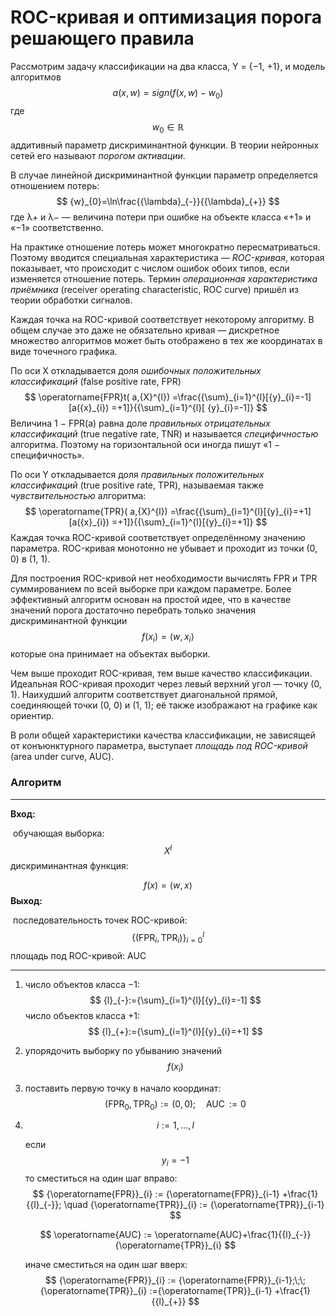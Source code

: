 # ROC-кривая и оптимизация порога решающего правила

Рассмотрим задачу классификации на два класса, Y = {−1, +1}, и модель алгоритмов
$$
a(x, w) = sign(f(x, w) − w_0)
$$
где 
$$
w_0\in\mathbb{R}
$$
аддитивный параметр дискриминантной функции. В теории нейронных сетей его называют *порогом активации*.

В случае линейной дискриминантной функции параметр определяется отношением потерь:
$$
{w}_{0}=\ln\frac{{\lambda}_{-}}{{\lambda}_{+}}
$$
где λ+ и λ− — величина потери при ошибке на объекте класса «+1» и «−1» соответственно.

На практике отношение потерь может многократно пересматриваться. Поэтому вводится специальная характеристика — *ROC-кривая*, которая показывает, что происходит с числом ошибок обоих типов, если изменяется отношение потерь. Термин *операционная характеристика приёмника* (receiver operating characteristic, ROC curve) пришёл из теории обработки сигналов.

Каждая точка на ROC-кривой соответствует некоторому алгоритму. В общем случае это даже не обязательно кривая — дискретное множество алгоритмов может быть отображено в тех же координатах в виде точечного графика.

По оси X откладывается доля *ошибочных положительных классификаций* (false positive rate, FPR)
$$
\operatorname{FPR}t( a,{X}^{l}) =\frac{{\sum}_{i=1}^{l}[{y}_{i}=-1][a({x}_{i}) =+1]}{{\sum}_{i=1}^{l}[ {y}_{i}=-1]}
$$
Величина 1 − FPR(a) равна доле *правильных отрицательных классификаций* (true negative rate, TNR) и называется *специфичностью* алгоритма. Поэтому на горизонтальной оси иногда пишут «1 − специфичность».

По оси Y откладывается доля *правильных положительных классификаций* (true positive rate, TPR), называемая также *чувствительностью* алгоритма:
$$
\operatorname{TPR}( a,{X}^{l}) =\frac{{\sum}_{i=1}^{l}[{y}_{i}=+1][a({x}_{i}) =+1]}{{\sum}_{i=1}^{l}[{y}_{i}=+1]}
$$
Каждая точка ROC-кривой соответствует определённому значению параметра. ROC-кривая монотонно не убывает и проходит из точки (0, 0) в (1, 1).

Для построения ROC-кривой нет необходимости вычислять FPR и TPR суммированием по всей выборке при каждом параметре. Более эффективный алгоритм основан на простой идее, что в качестве значений порога достаточно перебрать только значения дискриминантной функции
$$
f({x}_{i})=\langle w, {x}_{i} \rangle
$$
которые она принимает на объектах выборки.

Чем выше проходит ROC-кривая, тем выше качество классификации. Идеальная ROC-кривая проходит через левый верхний угол — точку (0, 1). Наихудший алгоритм соответствует диагональной прямой, соединяющей точки (0, 0) и (1, 1); её также изображают на графике как ориентир.

В роли общей характеристики качества классификации, не зависящей от конъюнктурного параметра, выступает *площадь под ROC-кривой* (area under curve, AUC). 

### Алгоритм

------

**Вход:** 

​	обучающая выборка:
$$
{X}^{l}
$$
​	дискриминантная функция:

$$
f(x)=\langle w, x \rangle
$$
**Выход:** 

​	последовательность точек ROC-кривой:
$$
{\{({\operatorname{FPR}}_{i},{\operatorname{TPR}}_{i})\}}_{i=0}^{l}
$$
​	площадь под ROC-кривой: AUC

------

 1. число объектов класса −1:
    $$
    {l}_{-}:={\sum}_{i=1}^{l}[{y}_{i}=-1]
    $$
    число объектов класса +1:
    $$
    {l}_{+}:={\sum}_{i=1}^{l}[{y}_{i}=+1]
    $$

 2. упорядочить выборку по убыванию значений
    $$
    f({x}_{i})
    $$

 3. поставить первую точку в начало координат:
    $$
    ({\operatorname{FPR}}_{0},{\operatorname{TPR}}_{0}):=(0,0);\quad \operatorname{AUC}:=0
    $$

 4. $$
    i:=1,\dots,l
    $$

    если 
    $$
    {y}_{i}=−1
    $$
    то сместиться на один шаг вправо:
    $$
    {\operatorname{FPR}}_{i} := {\operatorname{FPR}}_{i-1} +\frac{1}{{l}_{-}}; \quad {\operatorname{TPR}}_{i} := {\operatorname{TPR}}_{i-1}
    $$

    $$
    \operatorname{AUC} := \operatorname{AUC}+\frac{1}{{l}_{-}} {\operatorname{TPR}}_{i}
    $$

    иначе сместиться на один шаг вверх:
    $$
    {\operatorname{FPR}}_{i} := {\operatorname{FPR}}_{i-1};\;\;{\operatorname{TPR}}_{i} :={\operatorname{TPR}}_{i-1} +\frac{1}{{l}_{+}}
    $$